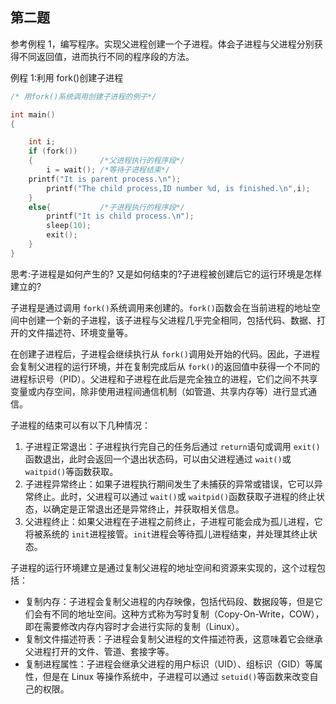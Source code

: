 ## 第二题

参考例程 1，编写程序。实现父进程创建一个子进程。体会子进程与父进程分别获得不同返回值，进而执行不同的程序段的方法。

例程 1:利用 fork()创建子进程

```cpp
/* 用fork()系统调用创建子进程的例子*/

int main()
{

    int i;
    if (fork())
    {               /*父进程执行的程序段*/
        i = wait(); /*等待子进程结束*/
	printf("It is parent process.\n");
        printf("The child process,ID number %d, is finished.\n",i);
    }
    else{           /*子进程执行的程序段*/
        printf("It is child process.\n");
        sleep(10);
        exit();
    }
}
```

思考:子进程是如何产生的? 又是如何结束的?子进程被创建后它的运行环境是怎样建立的?

子进程是通过调用 `fork()`系统调用来创建的。`fork()`函数会在当前进程的地址空间中创建一个新的子进程，该子进程与父进程几乎完全相同，包括代码、数据、打开的文件描述符、环境变量等。

在创建子进程后，子进程会继续执行从 `fork()`调用处开始的代码。因此，子进程会复制父进程的运行环境，并在复制完成后从 `fork()`的返回值中获得一个不同的进程标识号（PID）。父进程和子进程在此后是完全独立的进程，它们之间不共享变量或内存空间，除非使用进程间通信机制（如管道、共享内存等）进行显式通信。

子进程的结束可以有以下几种情况：

1. 子进程正常退出：子进程执行完自己的任务后通过 `return`语句或调用 `exit()`函数退出，此时会返回一个退出状态码，可以由父进程通过 `wait()`或 `waitpid()`等函数获取。
2. 子进程异常终止：如果子进程执行期间发生了未捕获的异常或错误，它可以异常终止。此时，父进程可以通过 `wait()`或 `waitpid()`函数获取子进程的终止状态，以确定是正常退出还是异常终止，并获取相关信息。
3. 父进程终止：如果父进程在子进程之前终止，子进程可能会成为孤儿进程，它将被系统的 `init`进程接管。`init`进程会等待孤儿进程结束，并处理其终止状态。

子进程的运行环境建立是通过复制父进程的地址空间和资源来实现的，这个过程包括：

-   复制内存：子进程会复制父进程的内存映像，包括代码段、数据段等，但是它们会有不同的地址空间。这种方式称为写时复制（Copy-On-Write，COW），即在需要修改内存内容时才会进行实际的复制（Linux）。
-   复制文件描述符表：子进程会复制父进程的文件描述符表，这意味着它会继承父进程打开的文件、管道、套接字等。
-   复制进程属性：子进程会继承父进程的用户标识（UID）、组标识（GID）等属性，但是在 Linux 等操作系统中，子进程可以通过 `setuid()`等函数来改变自己的权限。
